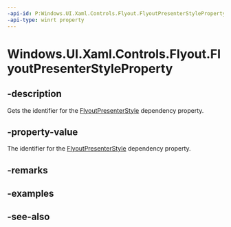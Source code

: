 ```yaml
---
-api-id: P:Windows.UI.Xaml.Controls.Flyout.FlyoutPresenterStyleProperty
-api-type: winrt property
---
```


<!-- Property syntax
public Windows.UI.Xaml.DependencyProperty FlyoutPresenterStyleProperty { get; }
-->

# Windows.UI.Xaml.Controls.Flyout.FlyoutPresenterStyleProperty

## -description
Gets the identifier for the [FlyoutPresenterStyle](flyout_flyoutpresenterstyle.md) dependency property.



## -property-value
The identifier for the [FlyoutPresenterStyle](flyout_flyoutpresenterstyle.md) dependency property.

## -remarks

## -examples

## -see-also
